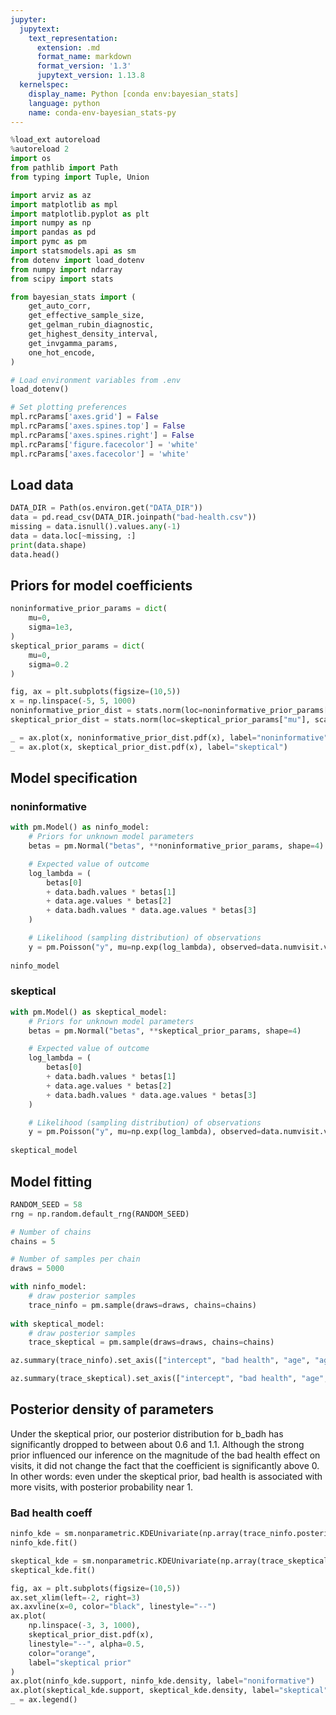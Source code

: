 ```yaml
---
jupyter:
  jupytext:
    text_representation:
      extension: .md
      format_name: markdown
      format_version: '1.3'
      jupytext_version: 1.13.8
  kernelspec:
    display_name: Python [conda env:bayesian_stats]
    language: python
    name: conda-env-bayesian_stats-py
---
```


```python
%load_ext autoreload
%autoreload 2
import os
from pathlib import Path
from typing import Tuple, Union

import arviz as az
import matplotlib as mpl
import matplotlib.pyplot as plt
import numpy as np
import pandas as pd
import pymc as pm
import statsmodels.api as sm
from dotenv import load_dotenv
from numpy import ndarray
from scipy import stats

from bayesian_stats import (
    get_auto_corr,
    get_effective_sample_size,
    get_gelman_rubin_diagnostic,
    get_highest_density_interval,
    get_invgamma_params,
    one_hot_encode,
)

# Load environment variables from .env
load_dotenv()

# Set plotting preferences
mpl.rcParams['axes.grid'] = False
mpl.rcParams['axes.spines.top'] = False
mpl.rcParams['axes.spines.right'] = False
mpl.rcParams['figure.facecolor'] = 'white'
mpl.rcParams['axes.facecolor'] = 'white'
```

## Load data

```python
DATA_DIR = Path(os.environ.get("DATA_DIR"))
data = pd.read_csv(DATA_DIR.joinpath("bad-health.csv"))
missing = data.isnull().values.any(-1)
data = data.loc[~missing, :]
print(data.shape)
data.head()
```

## Priors for model coefficients

```python
noninformative_prior_params = dict(
    mu=0,
    sigma=1e3,
)
skeptical_prior_params = dict(
    mu=0,
    sigma=0.2
)

```

```python
fig, ax = plt.subplots(figsize=(10,5))
x = np.linspace(-5, 5, 1000)
noninformative_prior_dist = stats.norm(loc=noninformative_prior_params["mu"], scale=noninformative_prior_params["sigma"])
skeptical_prior_dist = stats.norm(loc=skeptical_prior_params["mu"], scale=skeptical_prior_params["sigma"])

_ = ax.plot(x, noninformative_prior_dist.pdf(x), label="noninformative")
_ = ax.plot(x, skeptical_prior_dist.pdf(x), label="skeptical")
```

## Model specification


### noninformative

```python
with pm.Model() as ninfo_model:
    # Priors for unknown model parameters
    betas = pm.Normal("betas", **noninformative_prior_params, shape=4)

    # Expected value of outcome
    log_lambda = (
        betas[0] 
        + data.badh.values * betas[1] 
        + data.age.values * betas[2] 
        + data.badh.values * data.age.values * betas[3]
    )

    # Likelihood (sampling distribution) of observations
    y = pm.Poisson("y", mu=np.exp(log_lambda), observed=data.numvisit.values)
    
ninfo_model
```

### skeptical

```python
with pm.Model() as skeptical_model:
    # Priors for unknown model parameters
    betas = pm.Normal("betas", **skeptical_prior_params, shape=4)

    # Expected value of outcome
    log_lambda = (
        betas[0] 
        + data.badh.values * betas[1] 
        + data.age.values * betas[2] 
        + data.badh.values * data.age.values * betas[3]
    )

    # Likelihood (sampling distribution) of observations
    y = pm.Poisson("y", mu=np.exp(log_lambda), observed=data.numvisit.values)
    
skeptical_model
```

## Model fitting

```python
RANDOM_SEED = 58 
rng = np.random.default_rng(RANDOM_SEED)

# Number of chains
chains = 5

# Number of samples per chain
draws = 5000

with ninfo_model:
    # draw posterior samples
    trace_ninfo = pm.sample(draws=draws, chains=chains)
    
with skeptical_model:
    # draw posterior samples
    trace_skeptical = pm.sample(draws=draws, chains=chains)
```

```python
az.summary(trace_ninfo).set_axis(["intercept", "bad health", "age", "age * bad health"])
```

```python
az.summary(trace_skeptical).set_axis(["intercept", "bad health", "age", "age * bad health"])
```

## Posterior density of parameters

Under the skeptical prior, our posterior distribution for b_badh has significantly dropped to between about 0.6 and 1.1. Although the strong prior influenced our inference on the magnitude of the bad health effect on visits, it did not change the fact that the coefficient is significantly above 0. In other words: even under the skeptical prior, bad health is associated with more visits, with posterior probability near 1.


### Bad health coeff

```python
ninfo_kde = sm.nonparametric.KDEUnivariate(np.array(trace_ninfo.posterior.betas[..., 1]).reshape(-1))
ninfo_kde.fit()
```

```python
skeptical_kde = sm.nonparametric.KDEUnivariate(np.array(trace_skeptical.posterior.betas[..., 1]).reshape(-1))
skeptical_kde.fit()
```

```python
fig, ax = plt.subplots(figsize=(10,5))
ax.set_xlim(left=-2, right=3)
ax.axvline(x=0, color="black", linestyle="--")
ax.plot(
    np.linspace(-3, 3, 1000), 
    skeptical_prior_dist.pdf(x), 
    linestyle="--", alpha=0.5, 
    color="orange", 
    label="skeptical prior"
)
ax.plot(ninfo_kde.support, ninfo_kde.density, label="noniformative")
ax.plot(skeptical_kde.support, skeptical_kde.density, label="skeptical")
_ = ax.legend()
```

```python

```
